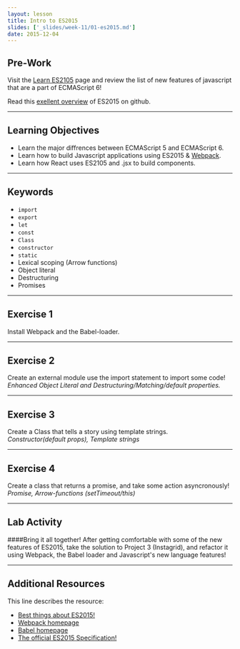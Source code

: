 ```yaml
---
layout: lesson
title: Intro to ES2015
slides: ['_slides/week-11/01-es2015.md']
date: 2015-12-04
---
```


## Pre-Work

Visit the [Learn ES2105](https://babeljs.io/docs/learn-es2015/) page and review the list of new features of javascript that are a part of ECMAScript 6!

Read this [exellent overview](https://github.com/bevacqua/es6) of ES2015 on github.

---

## Learning Objectives

- Learn the major diffrences between ECMAScript 5 and ECMAScript 6.
- Learn how to build Javascript applications using ES2015 & [Webpack](https://webpack.github.io/).
- Learn how React uses ES2105 and .jsx to build components.

---

## Keywords

- `import`
- `export`
- `let`
- `const`
- `Class`
- `constructor`
- `static`
- Lexical scoping (Arrow functions)
- Object literal
- Destructuring
- Promises

---
## Exercise 1
Install Webpack and the Babel-loader.

---

## Exercise 2
Create an external module use the import statement to import some code!
*Enhanced Object Literal and Destructuring/Matching/default properties.*

---
## Exercise 3
Create a Class that tells a story using template strings. <br>
*Constructor(default props), Template strings*

---
## Exercise 4
Create a class that returns a promise, and take some action asyncronously!
*Promise, Arrow-functions (setTimeout/this)*

---

## Lab Activity

####Bring it all together!
After getting comfortable with some of the new features of ES2015, take the solution to Project 3 (Instagrid), and refactor it using Webpack, the Babel loader and Javascript's new language features!

---

## Additional Resources

This line describes the resource:

- [Best things about ES2015!](https://kadira.io/blog/other/top-es2015-features-in-15-minutes)
- [Webpack homepage](https://webpack.github.io/)
- [Babel homepage](https://babeljs.io/docs/learn-es2015/)
- [The official ES2015 Specification!](http://www.ecma-international.org/ecma-262/6.0/)
